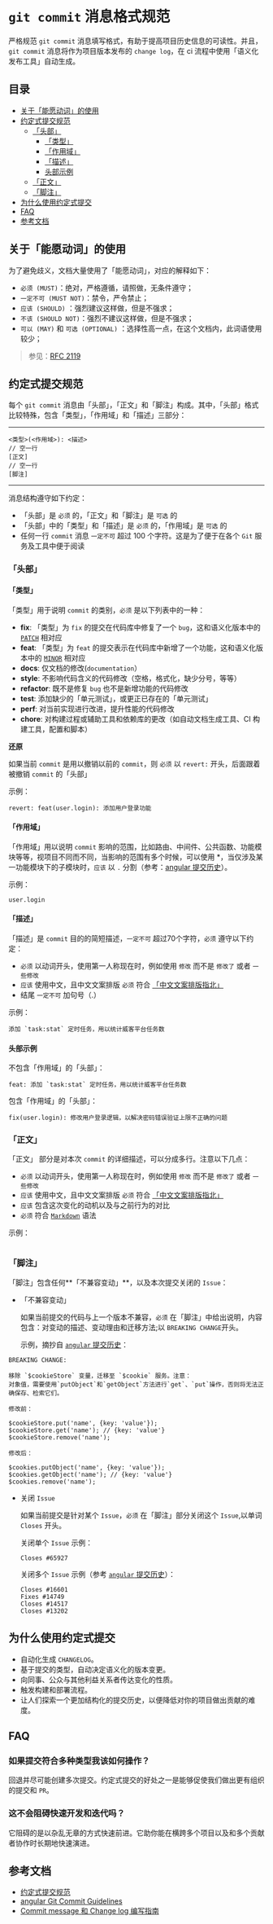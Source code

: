 # `git commit` 消息格式规范

严格规范 `git commit` 消息填写格式，有助于提高项目历史信息的可读性。并且，`git commit` 消息将作为项目版本发布的 `change log`，在 ci 流程中使用「语义化发布工具」自动生成。

## 目录

- [关于「能愿动词」的使用](#关于能愿动词的使用)
- [约定式提交规范](#约定式提交规范)
  - [「头部」](#「头部」)
    - [「类型」](#「类型」)
    - [「作用域」](#「作用域」)
    - [「描述」](#「描述」)
    - [头部示例](#头部示例)
  - [「正文」](#「正文」)
  - [「脚注」](#「脚注」)
- [为什么使用约定式提交](#为什么使用约定式提交)
- [FAQ](#FAQ)
- [参考文档](#参考文档)

## 关于「能愿动词」的使用

为了避免歧义，文档大量使用了「能愿动词」，对应的解释如下：

* `必须 (MUST)`：绝对，严格遵循，请照做，无条件遵守；
* `一定不可 (MUST NOT)`：禁令，严令禁止；
* `应该 (SHOULD)` ：强烈建议这样做，但是不强求；
* `不该 (SHOULD NOT)`：强烈不建议这样做，但是不强求；
* `可以 (MAY)` 和 `可选 (OPTIONAL)` ：选择性高一点，在这个文档内，此词语使用较少；

> 参见：[RFC 2119](http://www.ietf.org/rfc/rfc2119.txt)

## 约定式提交规范

每个 `git commit` 消息由「头部」，「正文」和「脚注」构成。其中，「头部」格式比较特殊，包含「类型」，「作用域」和「描述」三部分：

---
```
<类型>(<作用域>): <描述>
// 空一行
[正文]
// 空一行
[脚注]
```
---

消息结构遵守如下约定：

* 「头部」是 `必须` 的，「正文」和「脚注」是 `可选` 的
* 「头部」中的「类型」和「描述」是 `必须` 的，「作用域」是 `可选` 的
* 任何一行 `commit` 消息 `一定不可` 超过 100 个字符。这是为了便于在各个 `Git` 服务及工具中便于阅读

### 「头部」

#### 「类型」

「类型」用于说明 `commit` 的类别，`必须` 是以下列表中的一种：

* **fix**: 「类型」为 `fix` 的提交在代码库中修复了一个 `bug`，这和语义化版本中的 [`PATCH`](https://semver.org/#summary) 相对应
* **feat**: 「类型」为 `feat` 的提交表示在代码库中新增了一个功能，这和语义化版本中的 [`MINOR`](https://semver.org/#summary) 相对应
* **docs**: 仅文档的修改(`documentation`）
* **style**: 不影响代码含义的代码修改（空格，格式化，缺少分号，等等）
* **refactor**: 既不是修复 `bug` 也不是新增功能的代码修改
* **test**: 添加缺少的「单元测试」，或更正已存在的「单元测试」
* **perf**: 对当前实现进行改进，提升性能的代码修改
* **chore**: 对构建过程或辅助工具和依赖库的更改（如自动文档生成工具、CI 构建工具，配置和脚本）

**还原**

如果当前 `commit` 是用以撤销以前的 `commit`，则 `必须` 以 `revert:` 开头，后面跟着被撤销 `commit` 的「头部」

示例：

```
revert: feat(user.login): 添加用户登录功能
```

#### 「作用域」

「作用域」用以说明 `commit` 影响的范围，比如路由、中间件、公共函数、功能模块等等，视项目不同而不同，当影响的范围有多个时候，可以使用 *，当仅涉及某一功能模块下的子模块时，`应该` 以 `.` 分割（参考：[angular 提交历史](https://github.com/angular/angular.js/commit/e500fb6ddb859cf172d06739fda7492730576de1)）。

示例：
```
user.login
```

#### 「描述」

「描述」是 `commit` 目的的简短描述，`一定不可` 超过70个字符，`必须` 遵守以下约定：

- `必须` 以动词开头，使用第一人称现在时，例如使用 `修改` 而不是 `修改了` 或者 `一些修改`
- `应该` 使用中文，且中文文案排版 `必须` 符合 [「中文文案排版指北」](https://github.com/sparanoid/chinese-copywriting-guidelines/blob/master/README.zh-CN.md)
- 结尾 `一定不可` 加句号（.）

示例：

```
添加 `task:stat` 定时任务，用以统计威客平台任务数 
```

#### 头部示例

不包含「作用域」的「头部」：

```
feat: 添加 `task:stat` 定时任务，用以统计威客平台任务数
```

包含「作用域」的「头部」：

```
fix(user.login): 修改用户登录逻辑，以解决密码错误验证上限不正确的问题
```

### 「正文」

「正文」 部分是对本次 `commit` 的详细描述，可以分成多行。注意以下几点：

- `必须` 以动词开头，使用第一人称现在时，例如使用 `修改` 而不是 `修改了` 或者 `一些修改`
- `应该` 使用中文，且中文文案排版 `必须` 符合 [「中文文案排版指北」](https://github.com/sparanoid/chinese-copywriting-guidelines/blob/master/README.zh-CN.md)
- `应该` 包含这次变化的动机以及与之前行为的对比
- `必须` 符合 [`Markdown`](https://markdown.cn/) 语法

示例：

```

```

### 「脚注」

「脚注」包含任何**「不兼容变动」**，以及本次提交关闭的 `Issue`：

- 「不兼容变动」

  如果当前提交的代码与上一个版本不兼容，`必须` 在「脚注」中给出说明，内容包含：对变动的描述、变动理由和迁移方法;以 `BREAKING CHANGE`开头。

  示例，摘抄自 [`angular` 提交历史](https://github.com/angular/angular.js/commit/73c6467f1468353215dc689c019ed83aa4993c77)：


```
BREAKING CHANGE:

移除 `$cookieStore` 变量，迁移至 `$cookie` 服务。注意：
对象值，需要使用`putObject`和`getObject`方法进行`get`、`put`操作，否则将无法正确保存、检索它们。

修改前：

$cookieStore.put('name', {key: 'value'});
$cookieStore.get('name'); // {key: 'value'}
$cookieStore.remove('name');

修改后：

$cookies.putObject('name', {key: 'value'});
$cookies.getObject('name'); // {key: 'value'}
$cookies.remove('name');
```


- 关闭 `Issue`
  
  如果当前提交是针对某个 `Issue`，`必须` 在「脚注」部分关闭这个 `Issue`,以单词 `Closes` 开头。
  
  关闭单个 `Issue` 示例：

  ```
  Closes #65927
  ```

  关闭多个 `Issue` 示例（参考 [`angular` 提交历史](https://github.com/angular/angular.js/commit/5b11145473da01c69b50cc08f1202b5b6be904b1)）：
  
  ```
  Closes #16601
  Fixes #14749
  Closes #14517
  Closes #13202
  ```

## 为什么使用约定式提交

* 自动化生成 `CHANGELOG`。
* 基于提交的类型，自动决定语义化的版本变更。
* 向同事、公众与其他利益关系者传达变化的性质。
* 触发构建和部署流程。
* 让人们探索一个更加结构化的提交历史，以便降低对你的项目做出贡献的难 度。

## FAQ

### 如果提交符合多种类型我该如何操作？

回退并尽可能创建多次提交。约定式提交的好处之一是能够促使我们做出更有组织的提交和 `PR`。

### 这不会阻碍快速开发和迭代吗？

它阻碍的是以杂乱无章的方式快速前进。它助你能在横跨多个项目以及和多个贡献者协作时长期地快速演进。

## 参考文档

- [约定式提交规范](https://www.conventionalcommits.org)
- [angular Git Commit Guidelines](https://github.com/angular/angular.js/blob/master/DEVELOPERS.md#-git-commit-guidelines)
- [Commit message 和 Change log 编写指南](https://www.ruanyifeng.com/blog/2016/01/commit_message_change_log.html)